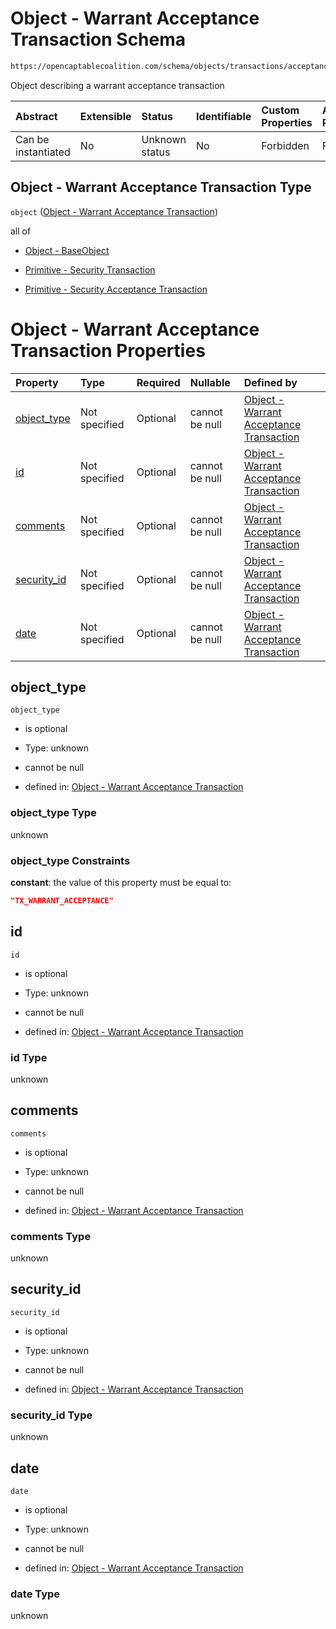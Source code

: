 # Object - Warrant Acceptance Transaction Schema

```txt
https://opencaptablecoalition.com/schema/objects/transactions/acceptance/WarrantAcceptance.schema.json
```

Object describing a warrant acceptance transaction

| Abstract            | Extensible | Status         | Identifiable | Custom Properties | Additional Properties | Access Restrictions | Defined In                                                                                                                         |
| :------------------ | :--------- | :------------- | :----------- | :---------------- | :-------------------- | :------------------ | :--------------------------------------------------------------------------------------------------------------------------------- |
| Can be instantiated | No         | Unknown status | No           | Forbidden         | Forbidden             | none                | [WarrantAcceptance.schema.json](../../schema/objects/transactions/acceptance/WarrantAcceptance.schema.json "open original schema") |

## Object - Warrant Acceptance Transaction Type

`object` ([Object - Warrant Acceptance Transaction](warrantacceptance.md))

all of

*   [Object - BaseObject](issuer-allof-object---baseobject.md "check type definition")

*   [Primitive - Security Transaction](convertibletransfer-allof-primitive---security-transaction.md "check type definition")

*   [Primitive - Security Acceptance Transaction](convertibleacceptance-allof-primitive---security-acceptance-transaction.md "check type definition")

# Object - Warrant Acceptance Transaction Properties

| Property                    | Type          | Required | Nullable       | Defined by                                                                                                                                                                                                              |
| :-------------------------- | :------------ | :------- | :------------- | :---------------------------------------------------------------------------------------------------------------------------------------------------------------------------------------------------------------------- |
| [object_type](#object_type) | Not specified | Optional | cannot be null | [Object - Warrant Acceptance Transaction](warrantacceptance-properties-object_type.md "https://opencaptablecoalition.com/schema/objects/transactions/acceptance/WarrantAcceptance.schema.json#/properties/object_type") |
| [id](#id)                   | Not specified | Optional | cannot be null | [Object - Warrant Acceptance Transaction](warrantacceptance-properties-id.md "https://opencaptablecoalition.com/schema/objects/transactions/acceptance/WarrantAcceptance.schema.json#/properties/id")                   |
| [comments](#comments)       | Not specified | Optional | cannot be null | [Object - Warrant Acceptance Transaction](warrantacceptance-properties-comments.md "https://opencaptablecoalition.com/schema/objects/transactions/acceptance/WarrantAcceptance.schema.json#/properties/comments")       |
| [security_id](#security_id) | Not specified | Optional | cannot be null | [Object - Warrant Acceptance Transaction](warrantacceptance-properties-security_id.md "https://opencaptablecoalition.com/schema/objects/transactions/acceptance/WarrantAcceptance.schema.json#/properties/security_id") |
| [date](#date)               | Not specified | Optional | cannot be null | [Object - Warrant Acceptance Transaction](warrantacceptance-properties-date.md "https://opencaptablecoalition.com/schema/objects/transactions/acceptance/WarrantAcceptance.schema.json#/properties/date")               |

## object_type



`object_type`

*   is optional

*   Type: unknown

*   cannot be null

*   defined in: [Object - Warrant Acceptance Transaction](warrantacceptance-properties-object_type.md "https://opencaptablecoalition.com/schema/objects/transactions/acceptance/WarrantAcceptance.schema.json#/properties/object_type")

### object_type Type

unknown

### object_type Constraints

**constant**: the value of this property must be equal to:

```json
"TX_WARRANT_ACCEPTANCE"
```

## id



`id`

*   is optional

*   Type: unknown

*   cannot be null

*   defined in: [Object - Warrant Acceptance Transaction](warrantacceptance-properties-id.md "https://opencaptablecoalition.com/schema/objects/transactions/acceptance/WarrantAcceptance.schema.json#/properties/id")

### id Type

unknown

## comments



`comments`

*   is optional

*   Type: unknown

*   cannot be null

*   defined in: [Object - Warrant Acceptance Transaction](warrantacceptance-properties-comments.md "https://opencaptablecoalition.com/schema/objects/transactions/acceptance/WarrantAcceptance.schema.json#/properties/comments")

### comments Type

unknown

## security_id



`security_id`

*   is optional

*   Type: unknown

*   cannot be null

*   defined in: [Object - Warrant Acceptance Transaction](warrantacceptance-properties-security_id.md "https://opencaptablecoalition.com/schema/objects/transactions/acceptance/WarrantAcceptance.schema.json#/properties/security_id")

### security_id Type

unknown

## date



`date`

*   is optional

*   Type: unknown

*   cannot be null

*   defined in: [Object - Warrant Acceptance Transaction](warrantacceptance-properties-date.md "https://opencaptablecoalition.com/schema/objects/transactions/acceptance/WarrantAcceptance.schema.json#/properties/date")

### date Type

unknown

